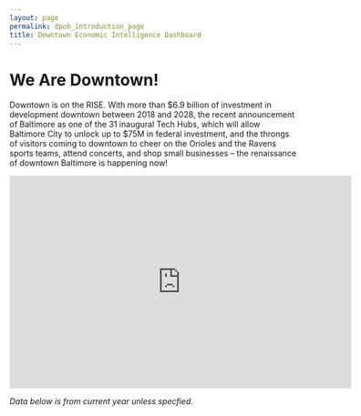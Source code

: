```yaml
---
layout: page
permalink: dpob_introduction_page
title: Downtown Economic Intelligence Dashboard
---
```


# We Are Downtown!

Downtown is on the RISE. With more than $6.9 billion of investment in development downtown between 2018 and 2028, the recent announcement of Baltimore as one of the 31 inaugural Tech Hubs, which will allow Baltimore City to unlock up to $75M in federal investment, and the throngs of visitors coming to downtown to cheer on the Orioles and the Ravens sports teams, attend concerts, and shop small businesses – the renaissance of downtown Baltimore is happening now!


<iframe title="DowntownRISE DB" width="600" height="373.5" src="https://app.powerbigov.us/view?r=eyJrIjoiYmY4ZjBhNjAtZWY1Ny00NTA5LWFjMWMtMTkyODc2MTU3ODA4IiwidCI6IjMxMmNiMTI2LWM2YWUtNGZjMi04MDBkLTMxOGU2NzljZTZjNyJ9" frameborder="0" allowFullScreen="true"></iframe>

*Data below is from current year unless specfied.*

